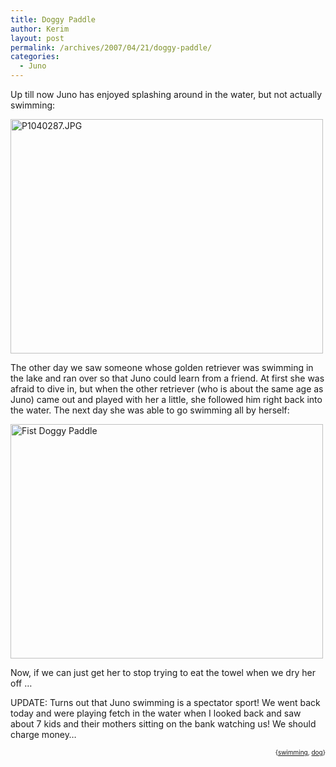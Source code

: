 ```yaml
---
title: Doggy Paddle
author: Kerim
layout: post
permalink: /archives/2007/04/21/doggy-paddle/
categories:
  - Juno
---
```

Up till now Juno has enjoyed splashing around in the water, but not actually swimming:

<a href="http://www.flickr.com/photos/kerim/467764753/" onclick="_gaq.push(['_trackEvent', 'outbound-article', 'http://www.flickr.com/photos/kerim/467764753/', '']);"  title="Photo Sharing"><img src="http://farm1.static.flickr.com/181/467764753_e3c852bb83.jpg" width="500" height="375" alt="P1040287.JPG" /></a>

The other day we saw someone whose golden retriever was swimming in the lake and ran over so that Juno could learn from a friend. At first she was afraid to dive in, but when the other retriever (who is about the same age as Juno) came out and played with her a little, she followed him right back into the water. The next day she was able to go swimming all by herself:

<a href="http://www.flickr.com/photos/kerim/467765379/" onclick="_gaq.push(['_trackEvent', 'outbound-article', 'http://www.flickr.com/photos/kerim/467765379/', '']);"  title="Photo Sharing"><img src="http://farm1.static.flickr.com/214/467765379_e2fde91050.jpg" width="500" height="375" alt="Fist Doggy Paddle" /></a>

Now, if we can just get her to stop trying to eat the towel when we dry her off &#8230;

UPDATE: Turns out that Juno swimming is a spectator sport! We went back today and were playing fetch in the water when I looked back and saw about 7 kids and their mothers sitting on the bank watching us! We should charge money&#8230;

<!-- technorati tags start -->

<div style="text-align:right;">
  <span style="font-size:x-small;">{<a href="http://www.technorati.com/tag/swimming" onclick="_gaq.push(['_trackEvent', 'outbound-article', 'http://www.technorati.com/tag/swimming', 'swimming']);"  rel="tag">swimming</a>, <a href="http://www.technorati.com/tag/dog" onclick="_gaq.push(['_trackEvent', 'outbound-article', 'http://www.technorati.com/tag/dog', 'dog']);"  rel="tag">dog</a>}</span>


<!-- technorati tags end -->

